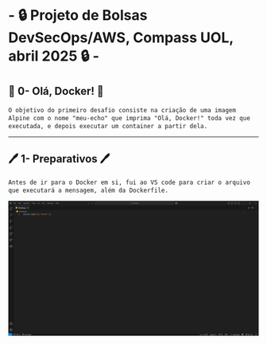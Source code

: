 
# - 🔒 Projeto de Bolsas DevSecOps/AWS,  Compass UOL, abril 2025 🔒 -

## 🐳 0- Olá, Docker! 🐳
    O objetivo do primeiro desafio consiste na criação de uma imagem Alpine com o nome "meu-echo" que imprima "Olá, Docker!" toda vez que executada, e depois executar um container a partir dela.
---
## 🖊️ 1- Preparativos 🖊️
    Antes de ir para o Docker em si, fui ao VS code para criar o arquivo que executará a mensagem, além da Dockerfile.
![Primeiro print](/Desafios/Prints/1.1.png)
